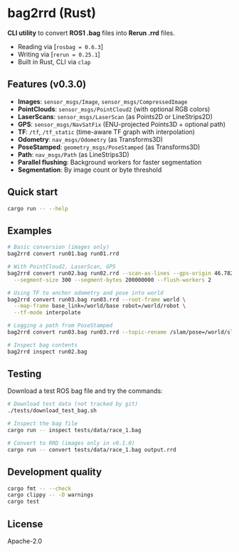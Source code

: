 # bag2rrd (Rust)

**CLI utility** to convert **ROS1 .bag** files into **Rerun .rrd** files.

- Reading via [`rosbag = 0.6.3`]
- Writing via [`rerun = 0.25.1`]
- Built in Rust, CLI via `clap`

## Features (v0.3.0)

- **Images**: `sensor_msgs/Image`, `sensor_msgs/CompressedImage`
- **PointClouds**: `sensor_msgs/PointCloud2` (with optional RGB colors)
- **LaserScans**: `sensor_msgs/LaserScan` (as Points2D or LineStrips2D)
- **GPS**: `sensor_msgs/NavSatFix` (ENU-projected Points3D + optional path)
- **TF**: `/tf`, `/tf_static` (time-aware TF graph with interpolation)
- **Odometry**: `nav_msgs/Odometry` (as Transforms3D)
- **PoseStamped**: `geometry_msgs/PoseStamped` (as Transforms3D)
- **Path**: `nav_msgs/Path` (as LineStrips3D)
- **Parallel flushing**: Background workers for faster segmentation
- **Segmentation**: By image count or byte threshold

## Quick start
```bash
cargo run -- --help
```

## Examples

```bash
# Basic conversion (images only)
bag2rrd convert run01.bag run01.rrd

# With PointCloud2, LaserScan, GPS
bag2rrd convert run02.bag run02.rrd --scan-as-lines --gps-origin 46.7821,-71.2740,90 \
  --segment-size 300 --segment-bytes 200000000 --flush-workers 2

# Using TF to anchor odometry and pose into world
bag2rrd convert run03.bag run03.rrd --root-frame world \
  --map-frame base_link=/world/base robot=/world/robot \
  --tf-mode interpolate

# Logging a path from PoseStamped
bag2rrd convert run03.bag run03.rrd --topic-rename /slam/pose=/world/slam_pose

# Inspect bag contents
bag2rrd inspect run02.bag
```

## Testing

Download a test ROS bag file and try the commands:

```bash
# Download test data (not tracked by git)
./tests/download_test_bag.sh

# Inspect the bag file
cargo run -- inspect tests/data/race_1.bag

# Convert to RRD (images only in v0.1.0)
cargo run -- convert tests/data/race_1.bag output.rrd
```

## Development quality

```bash
cargo fmt -- --check
cargo clippy -- -D warnings
cargo test
```

## License

Apache-2.0
